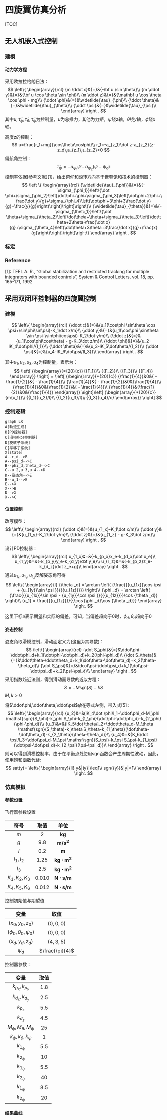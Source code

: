 # 四旋翼仿真分析
[TOC]

## 无人机嵌入式控制

### 建模

#### 动力学方程

采用欧拉拉格朗日法：
$$
\left\{
\begin{array}{rcl}
{m \ddot x}&{=}&{-\bf u \sin \theta}\\ 
{m \ddot y}&{=}&{\bf u \cos \theta \sin \phi}\\
{m \ddot z}&{=}&{\mathbf u \cos \theta \cos \phi - mg}\\
{\ddot \phi}&{=}&\widetilde{\tau}_{\phi}\\
{\ddot \theta}&{=}&\widetilde{\tau}_{\theta}\\
{\ddot \psi}&{=}&\widetilde{\tau}_{\psi}\\
\end{array}
\right .
$$
其中$u,\widetilde{\tau}_{\phi},\widetilde{\tau}_{\theta},\widetilde{\tau}_{\psi}$为控制量，$u$为总推力，其他为力矩，$\psi$绕$z$轴，$\theta$绕$y$轴，$\phi$绕$x$轴。

高度$z$的控制：
$$
u=\frac{r_1+mg}{\cos\theta\cos\phi}\\
r_1=-a_{z_1}\dot z-a_{z_2}(z-z_d),a_{z_1},a_{z_2}>0
$$
偏航角控制：
$$
\widetilde{\tau}_{\psi}=-a_{\psi_1}\dot\psi-a_{\psi_2}(\psi-\psi_d)
$$
控制率依据[参考文献][1]，给出俯仰和滚转方向基于嵌套饱和技术的控制器：
$$
\left \{
\begin{array}{rcl}
{\widetilde{\tau}_{\phi}}&{=}&{-\sigma_{\phi_1}}\left\{\dot \phi+\sigma_{\phi_2}\left[\dot\phi+\phi+\sigma_{\phi_3}\left[\dot\phi+2\phi+\frac{\dot y}{g}+\sigma_{\phi_4}\left(\dot\phi+3\phi+3\frac{\dot y}{g}+\frac{y}{g}\right)\right]\right]\right\}\\
{\widetilde{\tau}_{\theta}}&{=}&{-\sigma_{\theta_1}}\left\{\dot \theta+\sigma_{\theta_2}\left[\dot\theta+\theta+\sigma_{\theta_3}\left[\dot\theta+2\theta-\frac{\dot x}{g}+\sigma_{\theta_4}\left(\dot\theta+3\theta+3\frac{\dot x}{g}+\frac{x}{g}\right)\right]\right]\right\}
\end{array}
\right .
$$

### 标定



### Reference

[1]: TEEL A. R., “Global stabilization and restricted tracking for multiple integrators with bounded controls”, System & Control Letters, vol. 18, pp. 165-171, 1992



 

## 采用双闭环控制器的四旋翼控制

### 建模

$$
\left\{
\begin{array}{rcl}
{\ddot x}&{=}&{u_1(\cos\phi \sin\theta \cos \psi+\sin\phi\sin\psi)-K_1\dot x/m}\\ 
{\ddot y}&{=}&{u_1(\cos\phi \sin\theta \sin \psi-\sin\phi\cos\psi)-K_2\dot y/m}\\
{\ddot z}&{=}&{u_1(\cos\phi\cos\theta) - g-K_3\dot z/m}\\
{\ddot \phi}&{=}&{u_2-lK_4\dot\phi/{I_1}}\\
{\ddot \theta}&{=}&{u_3-lK_5\dot\theta/{I_2}}\\
{\ddot \psi}&{=}&{u_4-lK_6\dot\psi/{I_3}}\\
\end{array}
\right .
$$

其中$u_1,u_2,u_3,u_4$为控制量，表示为：
$$
\left[ {\begin{array}{*{20}{c}}
{{F_1}}\\
{{F_2}}\\
{{F_3}}\\
{{F_4}}
\end{array}} \right] = \left[ {\begin{array}{*{20}{c}}
{\frac{1}{4}}&0&{ - \frac{1}{2}}&{ - \frac{1}{4}}\\
{\frac{1}{4}}&{ - \frac{1}{2}}&0&{\frac{1}{4}}\\
{\frac{1}{4}}&0&{\frac{1}{2}}&{ - \frac{1}{4}}\\
{\frac{1}{4}}&{\frac{1}{2}}&0&{\frac{1}{4}}
\end{array}} \right]\left[ {\begin{array}{*{20}{c}}
{m{u_1}}\\
{{I_1}{u_2}/l}\\
{{I_2}{u_3}/l}\\
{{I_3}{u_4}/c}
\end{array}} \right]
$$

### 控制逻辑



```mermaid
graph LR
A[轨迹生成]
B[PD控制器]
C[滑模积分控制器]
D[旋转子系统]
E[平移子系统]
X[state]
A--r_d-->B
A--psi_d-->C
B--phi_d,theta_d-->C
C--u_2,u_3,u_4-->D
D--姿态角-->E
B--u_1-->E
E-->X
X-->B
D-->X
X-->C
```

#### 位置控制

改写模型：
$$
\left\{
\begin{array}{rcl}
{\ddot x}&{=}&{u_{1_x}-K_1\dot x/m}\\ 
{\ddot y}&{=}&{u_{1_y}-K_2\dot y/m}\\
{\ddot z}&{=}&{u_{1_z} - g-K_3\dot z/m}\\
\end{array}
\right .
$$
设计PD控制器：
$$
\left\{
\begin{array}{rcl}
u_{1_x}&=&{-k_{p_x}x_e-k_{d_x}\dot x_e}\\
u_{1_y}&=&{-k_{p_y}y_e-k_{d_y}\dot y_e}\\
u_{1_z}&=&{-k_{p_z}z_e-k_{d_z}\dot z_e+g}\\
\end{array}
\right .
$$
通过$u_{1_x},u_{1_y},u_{1_z}$反解姿态角可得
$$
\left\{
\begin{array}{l}
{\theta _d} = \arctan \left( {\frac{{{u_{1x}}\cos \psi  + {u_{1y}}\sin \psi }}{{{u_{1z}}}}} \right)\\
{\phi _d} = \arctan \left( {\frac{{{u_{1x}}\sin \psi  - {u_{1y}}\cos \psi }}{{{u_{1z}}}}\cos {\theta _d}} \right)\\
{u_1} = \frac{{{u_{1z}}}}{{\cos {\phi _d}\cos {\theta _d}}}
\end{array} 
\right.
$$


这里下标$e$表示期望和实际的偏差，可知，当偏差趋向于0时，$\phi_d,\theta_d$趋向于0

#### 姿态控制

姿态角取滑模控制，滑动面定义为(这里为其导数)：
$$
\left\{
\begin{array}{rcl}
{\dot S_\phi}&{=}&\ddot\phi-\ddot\phi_d+k_1(\dot\phi-\dot\phi_d)+k_2(\phi-\phi_d)\\
{\dot S_\theta}&{=}&\ddot\theta-\ddot\theta_d+k_1(\dot\theta-\dot\theta_d)+k_2(\theta-\theta_d)\\
{\dot S_\psi}&{=}&\ddot\psi-\ddot\psi_d+k_1(\dot\psi-\dot\psi_d)+k_2(\psi-\psi_d)\\
\end{array}
\right .
$$
采用指数趋近法则，得到滑动面导数的近似方程：
$$
\dot S=-M \mathsf{sgn}(S)-kS
$$
$M,k>0$

将$\ddot\phi,\ddot\theta,\ddot\psi$放在等式左侧，带入式[5] :
$$
\left\{
\begin{array}{rcl}
{u_2}&=&{lK_4\dot \phi/I_1+\ddot\phi_d-M_\phi \mathsf{sgn}(S_\phi)-k_\phi S_\phi-k_{1_\phi}(\dot\phi-\dot\phi_d)-k_{2_\phi}(\phi-\phi_d)}\\
{u_3}&=&{lK_5\dot \theta/I_2+\ddot\theta_d-M_\theta \mathsf{sgn}(S_\theta)-k_\theta S_\theta-k_{1_\theta}(\dot\theta-\dot\theta_d)-k_{2_\theta}(\theta-\theta_d)}\\
{u_4}&=&{K_6\dot \psi/I_3+\ddot\psi_d-M_\psi \mathsf{sgn}(S_\psi)-k_\psi S_\psi-k_{1_\psi}(\dot\psi-\dot\psi_d)-k_{2_\psi}(\psi-\psi_d)}\\
\end{array}
\right .
$$
则可以得到滑模控制率，由于在平衡点处使用sgn函数会产生周期性波动，因此，使用饱和函数代替:
$$
sat(y)=
\left\{
\begin{array}{ll}
y&|{y}|\leq1\\
sgn({y})&|y|>1\\
\end{array}
\right.
$$

### 仿真模拟

#### 参数设置

飞行器参数设置

|     符号      | 取值  |          单位          |
| :-----------: | :---: | :--------------------: |
|      $m$      |   2   |     $\mathbf{kg}$      |
|      $g$      |  9.8  |    $\mathbf{m/s^2}$    |
|      $l$      |  0.2  |      $\mathbf{m}$      |
|   $I_1,I_2$   | 1.25  | $\mathbf{kg\cdot m^2}$ |
|     $I_3$     |  2.5  | $\mathbf{kg\cdot m^2}$ |
| $K_1,K_2,K_3$ | 0.010 | $\mathbf{N\cdot s/m}$  |
| $K_4,K_5,K_6$ | 0.012 | $\mathbf{N\cdot s/m}$  |

控制初始值与期望值

|            变量            |      取值       |
| :------------------------: | :-------------: |
|      $(x_0,y_0,z_0)$       |    $(0,0,0)$    |
| $(\phi_0,\theta_0,\psi_0)$ |    $(0,0,0)$    |
|      $(x_d,y_d,z_d)$       |    $(4,3,5)$    |
|          $\psi_d$          | $\frac{\pi}{4}$ |

控制器参数：

|           变量           | 取值 |
| :----------------------: | :--: |
|    $k_{p_x},k_{p_y}$     | 1.8  |
|    $k_{d_x},k_{d_y}$     | 2.5  |
|        $k_{p_z}$         | 5.5  |
|        $k_{d_z}$         | 4.5  |
| $M_\phi,M_\theta,M_\psi$ |  25  |
| $k_\phi,k_\theta,k_\psi$ |  1   |
|       $k_{1_\phi}$       | 5.5  |
|       $k_{2_\phi}$       |  10  |
|      $k_{1_\theta}$      | 5.5  |
|      $k_{2_\theta}$      |  40  |
|       $k_{1_\psi}$       | 8.5  |
|       $k_{2_\psi}$       |  20  |

#### 结果曲线

